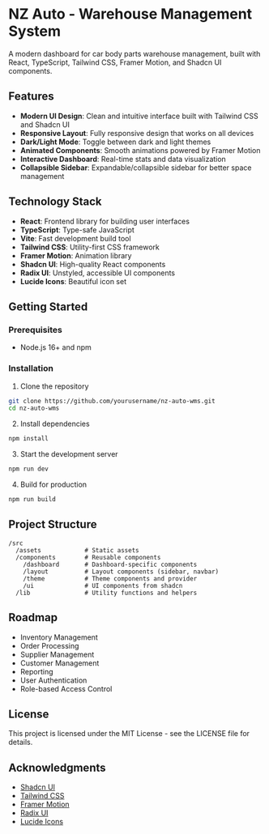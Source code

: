 # NZ Auto - Warehouse Management System

A modern dashboard for car body parts warehouse management, built with React, TypeScript, Tailwind CSS, Framer Motion, and Shadcn UI components.

## Features

- **Modern UI Design**: Clean and intuitive interface built with Tailwind CSS and Shadcn UI
- **Responsive Layout**: Fully responsive design that works on all devices
- **Dark/Light Mode**: Toggle between dark and light themes
- **Animated Components**: Smooth animations powered by Framer Motion
- **Interactive Dashboard**: Real-time stats and data visualization
- **Collapsible Sidebar**: Expandable/collapsible sidebar for better space management

## Technology Stack

- **React**: Frontend library for building user interfaces
- **TypeScript**: Type-safe JavaScript
- **Vite**: Fast development build tool
- **Tailwind CSS**: Utility-first CSS framework
- **Framer Motion**: Animation library
- **Shadcn UI**: High-quality React components
- **Radix UI**: Unstyled, accessible UI components
- **Lucide Icons**: Beautiful icon set

## Getting Started

### Prerequisites

- Node.js 16+ and npm

### Installation

1. Clone the repository

```bash
git clone https://github.com/yourusername/nz-auto-wms.git
cd nz-auto-wms
```

2. Install dependencies

```bash
npm install
```

3. Start the development server

```bash
npm run dev
```

4. Build for production

```bash
npm run build
```

## Project Structure

```
/src
  /assets            # Static assets
  /components        # Reusable components
    /dashboard       # Dashboard-specific components
    /layout          # Layout components (sidebar, navbar)
    /theme           # Theme components and provider
    /ui              # UI components from shadcn
  /lib               # Utility functions and helpers
```

## Roadmap

- Inventory Management
- Order Processing
- Supplier Management
- Customer Management
- Reporting
- User Authentication
- Role-based Access Control

## License

This project is licensed under the MIT License - see the LICENSE file for details.

## Acknowledgments

- [Shadcn UI](https://ui.shadcn.com/)
- [Tailwind CSS](https://tailwindcss.com/)
- [Framer Motion](https://www.framer.com/motion/)
- [Radix UI](https://www.radix-ui.com/)
- [Lucide Icons](https://lucide.dev/)
